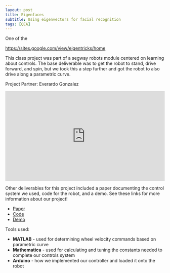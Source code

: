 ```yaml
---
layout: post
title: Eigenfaces
subtitle: Using eigenvectors for facial recognition
tags: [QEA]
---
```







One of the

https://sites.google.com/view/eigentricks/home

This class project was part of a segway robots module centered on learning about controls. The base deliverable was to get the robot to stand, drive forward, and spin, but we took this a step further and got the robot to also drive along a parametric curve.

Project Partner: Everardo Gonzalez

<style>.embed-container { position: relative; padding-bottom: 56.25%; height: 0; overflow: hidden; max-width: 100%; } .embed-container iframe, .embed-container object, .embed-container embed { position: absolute; top: 0; left: 0; width: 100%; height: 100%; }</style><div class='embed-container'><iframe src='https://www.youtube.com/embed/1q_l--pycgc' frameborder='0' allowfullscreen></iframe></div>

Other deliverables for this project included a paper documenting the control system we used, code for the robot, and a demo. See these links for more information about our project!
+ [Paper](https://drive.google.com/open?id=1iAzoYLpepR2T3e_7MMJvq5O_UAfpUIqb)
+ [Code](https://github.com/AmyPhung/QEA-Rocky)
+ [Demo](https://www.youtube.com/1q_l--pycgc)

Tools used:
- **MATLAB** - used for determining wheel velocity commands based on parametric curve
- **Mathematica** - used for calculating and tuning the constants needed to complete our controls system
- **Arduino** - how we implemented our controller and loaded it onto the robot
